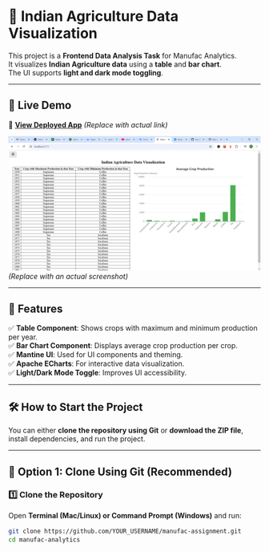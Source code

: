 # 🌾 Indian Agriculture Data Visualization

This project is a **Frontend Data Analysis Task** for Manufac Analytics.  
It visualizes **Indian Agriculture data** using a **table** and **bar chart**.  
The UI supports **light and dark mode toggling**.

---

## 🚀 Live Demo

🔗 **[View Deployed App](https://manufac-assignment-nine.vercel.app/)** _(Replace with actual link)_

![Agriculture Visualization Screenshot](public/assets/screenshot.png)  
_(Replace with an actual screenshot)_

---

## 📌 Features

✅ **Table Component**: Shows crops with maximum and minimum production per year.  
✅ **Bar Chart Component**: Displays average crop production per crop.  
✅ **Mantine UI**: Used for UI components and theming.  
✅ **Apache ECharts**: For interactive data visualization.  
✅ **Light/Dark Mode Toggle**: Improves UI accessibility.

---

## 🛠️ How to Start the Project

You can either **clone the repository using Git** or **download the ZIP file**, install dependencies, and run the project.

---

## **🔹 Option 1: Clone Using Git (Recommended)**

### **1️⃣ Clone the Repository**

Open **Terminal (Mac/Linux) or Command Prompt (Windows)** and run:

```sh
git clone https://github.com/YOUR_USERNAME/manufac-assignment.git
cd manufac-analytics
```
